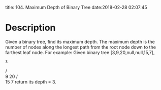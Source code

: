 title: 104. Maximum Depth of Binary Tree
date:2018-02-28 02:07:45


# Description
Given a binary tree, find its maximum depth.
The maximum depth is the number of nodes along the longest path from the root node down to the farthest leaf node.
For example:
Given binary tree [3,9,20,null,null,15,7],

    3
   / \
  9  20
    /  \
   15   7
return its depth = 3.


```python

```